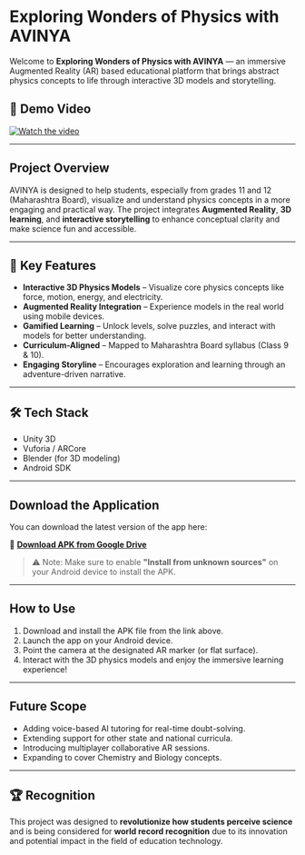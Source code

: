 #  Exploring Wonders of Physics with AVINYA

Welcome to **Exploring Wonders of Physics with AVINYA** — an immersive Augmented Reality (AR) based educational platform that brings abstract physics concepts to life through interactive 3D models and storytelling.

## 🎥 Demo Video

[![Watch the video](https://img.youtube.com/vi/1TIVgz43KaU/hqdefault.jpg)](https://youtu.be/1TIVgz43KaU)

---

##  Project Overview

AVINYA is designed to help students, especially from grades 11 and 12 (Maharashtra Board), visualize and understand physics concepts in a more engaging and practical way. The project integrates **Augmented Reality**, **3D learning**, and **interactive storytelling** to enhance conceptual clarity and make science fun and accessible.

---

## 🎯 Key Features

-  **Interactive 3D Physics Models** – Visualize core physics concepts like force, motion, energy, and electricity.
-  **Augmented Reality Integration** – Experience models in the real world using mobile devices.
-  **Gamified Learning** – Unlock levels, solve puzzles, and interact with models for better understanding.
-  **Curriculum-Aligned** – Mapped to Maharashtra Board syllabus (Class 9 & 10).
-  **Engaging Storyline** – Encourages exploration and learning through an adventure-driven narrative.

---

## 🛠️ Tech Stack

- Unity 3D
- Vuforia / ARCore
- Blender (for 3D modeling)
- Android SDK

---

##  Download the Application

You can download the latest version of the app here:

📎 **[Download APK from Google Drive](https://drive.google.com/drive/folders/1JuDKUdyR_CEWRhjydAa3wyDV9I8LQWyu?usp=sharing)**

> ⚠️ Note: Make sure to enable **"Install from unknown sources"** on your Android device to install the APK.

---

##  How to Use

1. Download and install the APK file from the link above.
2. Launch the app on your Android device.
3. Point the camera at the designated AR marker (or flat surface).
4. Interact with the 3D physics models and enjoy the immersive learning experience!

---

##  Future Scope

- Adding voice-based AI tutoring for real-time doubt-solving.
- Extending support for other state and national curricula.
- Introducing multiplayer collaborative AR sessions.
- Expanding to cover Chemistry and Biology concepts.

---

## 🏆 Recognition

This project was designed to **revolutionize how students perceive science** and is being considered for **world record recognition** due to its innovation and potential impact in the field of education technology.
